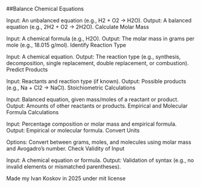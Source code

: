 ##Balance Chemical Equations

Input: An unbalanced equation (e.g., H2 + O2 -> H2O).
Output: A balanced equation (e.g., 2H2 + O2 -> 2H2O).
Calculate Molar Mass

Input: A chemical formula (e.g., H2O).
Output: The molar mass in grams per mole (e.g., 18.015 g/mol).
Identify Reaction Type

Input: A chemical equation.
Output: The reaction type (e.g., synthesis, decomposition, single replacement, double replacement, or combustion).
Predict Products

Input: Reactants and reaction type (if known).
Output: Possible products (e.g., Na + Cl2 -> NaCl).
Stoichiometric Calculations

Input: Balanced equation, given mass/moles of a reactant or product.
Output: Amounts of other reactants or products.
Empirical and Molecular Formula Calculations

Input: Percentage composition or molar mass and empirical formula.
Output: Empirical or molecular formula.
Convert Units

Options: Convert between grams, moles, and molecules using molar mass and Avogadro’s number.
Check Validity of Input

Input: A chemical equation or formula.
Output: Validation of syntax (e.g., no invalid elements or mismatched parentheses).



Made my Ivan Koskov in 2025 under mit license